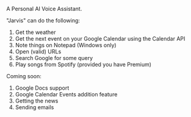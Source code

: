 A Personal AI Voice Assistant. 

"Jarvis" can do the following:

1. Get the weather
2. Get the next event on your Google Calendar using the Calendar API
3. Note things on Notepad (Windows only)
4. Open (valid) URLs
5. Search Google for some query
6. Play songs from Spotify (provided you have Premium)

Coming soon:
1. Google Docs support
2. Google Calendar Events addition feature
3. Getting the news
4. Sending emails
